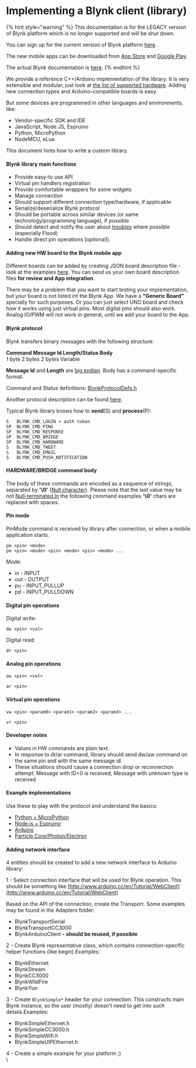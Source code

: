 # Implementing a Blynk client (library)

{% hint style="warning" %}
This documentation is for the LEGACY version of Blynk platform which is no longer supported and will be shut down.&#x20;

You can sign up for the current version of Blynk platform [here](http://blynk.cloud/dashboard/register).

The new mobile apps can be downloaded from [App Store](https://apps.apple.com/us/app/blynk-iot/id1559317868) and [Google Play](https://play.google.com/store/apps/details?id=cloud.blynk\&hl=en\&gl=US).

The actual Blynk documentation is [here](https://docs.blynk.io/).
{% endhint %}

We provide a reference C++/Arduino implementation of the library. It is very extensible and modular, just look at [the list of supported hardware](http://community.blynk.cc/t/hardware-supported-by-blynk/16). Adding new connection types and Arduino-compatible boards is easy.

But some devices are programmed in other languages and environments, like:

* Vendor-specific SDK and IDE
* JavaScript, Node.JS, Espruino&#x20;
* &#x20;Python, MicroPython&#x20;
* NodeMCU, eLua

This document hints how to write a custom library.

#### Blynk library main functions <a href="#blynk-library-main-functions" id="blynk-library-main-functions"></a>

* Provide easy-to use API
* Virtual pin handlers registration
* Provide comfortable wrappers for some widgets
* Manage connection
* Should support different connection type/hardware, if applicable
* Serialize/deserialize Blynk protocol
* Should be portable across similar devices (or same technology/programming language), if possible
* Should detect and notify the user about [troubles](https://github.com/blynkkk/blynk-library/blob/master/extras/docs/Troubleshooting.md) where possible (especially Flood)
* Handle direct pin operations \[optional]\


#### Adding new HW board to the Blynk mobile app <a href="#adding-new-hw-board-to-the-blynk-mobile-app" id="adding-new-hw-board-to-the-blynk-mobile-app"></a>

Different boards can be added by creating JSON board description file - look at the examples [here](https://github.com/blynkkk/boards). You can send us your own board description files **for review and App integration**.

There may be a problem that you want to start testing your implementation, but your board is not listed int the Blynk App. We have a **"Generic Board"** specially for such purposes. Or you can just select UNO board and check how it works using just virtual pins. Most digital pins should also work. Analog IO/PWM will not work in general, until we add your board to the App.

#### Blynk protocol <a href="#blynk-protocol" id="blynk-protocol"></a>

Blynk transfers binary messages with the following structure:

**Command  Message Id   Length/Status      Body**\
1 byte            2 bytes               2 bytes              Variable&#x20;

**Message Id** and **Length** are [big endian](http://en.wikipedia.org/wiki/Endianness#Big-endian). Body has a command-specific format.

Command and Status definitions: [BlynkProtocolDefs.h](https://github.com/blynkkk/blynk-library/blob/master/src/Blynk/BlynkProtocolDefs.h)

Another protocol description can be found [here](https://github.com/blynkkk/blynk-server/blob/master/docs/README\_FOR\_APP\_DEVS.md).

Typical Blynk library knows how to **send**(S) and **process**(P):

```
S   BLYNK_CMD_LOGIN + auth token
SP  BLYNK_CMD_PING
SP  BLYNK_CMD_RESPONSE
SP  BLYNK_CMD_BRIDGE
SP  BLYNK_CMD_HARDWARE
S   BLYNK_CMD_TWEET
S   BLYNK_CMD_EMAIL
S   BLYNK_CMD_PUSH_NOTIFICATION
```

#### HARDWARE/BRIDGE command body <a href="#hardwarebridge-command-body" id="hardwarebridge-command-body"></a>

The body of these commands are encoded as a sequence of strings, separated by **'\0'** ([Null character](http://en.wikipedia.org/wiki/Null\_character)). Please note that the last value may be not [Null-terminated.In](http://null-terminated.in/) the following command examples **'\0'** chars are replaced with spaces.

#### Pin mode <a href="#pin-mode" id="pin-mode"></a>

PinMode command is received by library after connection, or when a mobile application starts.

```
pm <pin> <mode>
pm <pin> <mode> <pin> <mode> <pin> <mode> ...
```

Mode:

* in - INPUT
* out - OUTPUT
* pu - INPUT\_PULLUP
* pd - INPUT\_PULLDOWN

#### Digital pin operations <a href="#digital-pin-operations" id="digital-pin-operations"></a>

Digital write:

```
dw <pin> <val>
```

Digital read:

```
dr <pin>
```

#### Analog pin operations <a href="#analog-pin-operations" id="analog-pin-operations"></a>

```
aw <pin> <val>

ar <pin>
```

#### Virtual pin operations <a href="#virtual-pin-operations" id="virtual-pin-operations"></a>

```
vw <pin> <param0> <param1> <param2> <param3> ...

vr <pin>
```

#### Developer notes <a href="#developer-notes" id="developer-notes"></a>

* Values in HW commands are plain text.
* In response to dr/ar command, library should send dw/aw command on the same pin and with the same message id.
* These situations should cause a connection drop or reconnection attempt: Message with ID=0 is received, Message with unknown type is received

#### Example implementations <a href="#example-implementations" id="example-implementations"></a>

Use these to play with the protocol and understand the basics:

* [Python + MicroPython ](https://github.com/vshymanskyy/blynk-library-python)
* [Node.js + Espruino](https://github.com/vshymanskyy/blynk-library-js)
* [Arduino](https://github.com/blynkkk/blynk-library)
* [Particle Core/Photon/Electron](https://github.com/vshymanskyy/blynk-library-spark)

#### Adding network interface <a href="#adding-network-interface" id="adding-network-interface"></a>

4 entities should be created to add a new network interface to Arduino library:

1 - Select connection interface that will be used for Blynk operation. This should be something like [http://www.arduino.cc/en/Tutorial/WebClient](http://www.arduino.cc/en/Tutorial/WebClient)

Based on the API of the connection, create the Transport. Some examples may be found in the Adapters folder:

* BlynkTransportSerial
* BlynkTransportCC3000
* BlynkArduinoClient **- should be reused, if possible**

2 - Create Blynk representative class, which contains connection-specific helper functions (like begin).Examples:

* BlynkEthernet
* BlynkStream
* BlynkCC3000
* BlynkWildFire
* BlynkYun

3 - Create `BlynkSimple*`  header for your connection. This constructs main Blynk instance, so the user (mostly) doesn't need to get into such details.Examples:

* BlynkSimpleEthernet.h
* BlynkSimpleCC3000.h
* BlynkSimpleWifi.h
* BlynkSimpleUIPEthernet.h

4 - Create a simple example for your platform ;)\
\
